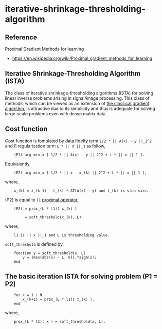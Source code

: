# iterative-shrinkage-thresholding-algorithm

## Reference
Proximal Gradient Methods for learning
- https://en.wikipedia.org/wiki/Proximal_gradient_methods_for_learning

## Iterative Shrinkage-Thresholding Algorithm (ISTA)
The class of iterative shrinkage-thresholding algorithms (ISTA) for solving linear inverse problems arising in signal/image processing. This class of methods, which can be viewed as an extension of [the classical gradient algorithm](https://en.wikipedia.org/wiki/Gradient_descent), is attractive due to its simplicity and thus is adequate for solving large-scale problems even with dense matrix data.

## Cost function 
Cost function is fomulated by data fidelty term `1/2 * || A(x) - y ||_2^2` and l1 regularization term `L * || X ||_1` as follow,

        (P1) arg min_x [ 1/2 * || A(x) - y ||_2^2 + L * || x ||_1 ].

Equivalently,

        (P2) arg min_x [ 1/2 * || x - x_(k) ||_2^2 + L * || x ||_1 ],

where,

        x_(k) = x_(k-1) - t_(k) * AT(A(x) - y) and t_(k) is step size. 
        
(P2) is equal to `l1` [proximal operator](https://en.wikipedia.org/wiki/Proximal_operator),

        (P2) = prox_(L * l1)( x_(k) )
        
             = soft_threshold(x_(k), L)
        
where, 

        l1 is || x ||_1 and L is thresholding value.

`soft_threshold` is defined by,
        
        function y = soft_threshold(x, L)
            y = (max(abs(x) - L, 0)).*sign(x);
        end

## The basic iteration ISTA for solving problem (P1 = P2)
        for k = 1 : N
            x_(k+1) = prox_(L * l1)( x_(k) );
        end
        
where, 

        prox_(L * l1)( x ) = soft_threshold(x, L).

